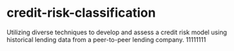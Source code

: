 # credit-risk-classification
Utilizing diverse techniques to develop and assess a credit risk model using historical lending data from a peer-to-peer lending company.
11111111
